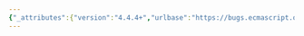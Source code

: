 ```yaml
---
{"_attributes":{"version":"4.4.4+","urlbase":"https://bugs.ecmascript.org/","maintainer":"dherman@mozilla.com"},"bug":{"bug_id":531,"creation_ts":"2012-07-14 13:57:00 -0700","short_desc":"10.5.3: undefined \"fn\"","delta_ts":"2012-09-28 12:24:08 -0700","product":"Draft for 6th Edition","component":"editorial issue","version":"Rev 9: July 8, 2012 Draft","rep_platform":"All","op_sys":"All","bug_status":"RESOLVED","resolution":"FIXED","priority":"Normal","bug_severity":"normal","everconfirmed":true,"reporter":{"uid":"jmdyck","name":"Michael Dyck"},"assigned_to":{"uid":"allen","name":"Allen Wirfs-Brock"},"long_desc":[{"commentid":1314,"comment_count":0,"who":{"uid":"jmdyck","name":"Michael Dyck"},"bug_when":"2012-07-14 13:57:10 -0700","thetext":"In 10.5.3 \"Function Declaration Instantiation\",\nstep 16.c.ii says:\n    Call env's InitializeBinding concrete method passing fn,\n    and undefined as the arguments.\nbut 'fn' is not defined.\n\nChange it to 'varName', I believe."},{"commentid":1497,"comment_count":1,"who":{"uid":"allen","name":"Allen Wirfs-Brock"},"bug_when":"2012-08-14 15:44:03 -0700","thetext":"corrected in editor's draft"},{"commentid":1672,"comment_count":2,"who":{"uid":"allen","name":"Allen Wirfs-Brock"},"bug_when":"2012-09-28 12:24:08 -0700","thetext":"fixed in rev10, Sept. 27 2012 draft"}]}}
---
```

